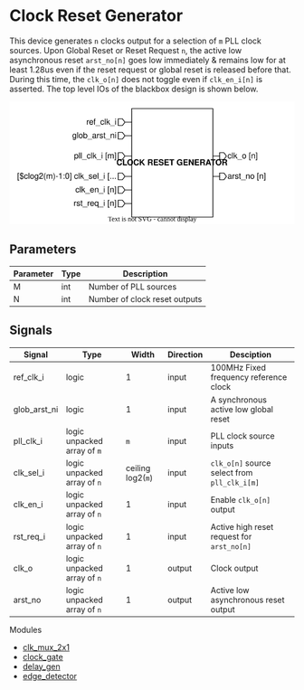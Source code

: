 # Clock Reset Generator
This device generates `n` clocks output for a selection of `m` PLL clock sources. Upon Global Reset or Reset Request `n`, the active low asynchronous reset `arst_no[n]` goes low immediately & remains low for at least 1.28us even if the reset request or global reset is released before that. During this time, the `clk_o[n]` does not toggle even if `clk_en_i[n]` is asserted. The top level IOs of the blackbox design is shown below.

<img src=docs/top_IO.svg>

## Parameters
| Parameter | Type | Description                   |
|-----------|------|-------------------------------|
| M         | int  | Number of PLL sources         |
| N         | int  | Number of clock reset outputs |

## Signals
| Signal       | Type                        | Width             | Direction | Desciption                                        |
|--------------|-----------------------------|-------------------|-----------|---------------------------------------------------|
| ref_clk_i    | logic                       | 1                 | input     | 100MHz Fixed frequency reference clock            |
| glob_arst_ni | logic                       | 1                 | input     | A synchronous active low global reset             |
| pll_clk_i    | logic unpacked array of `m` | `m`               | input     | PLL clock source inputs                           |
| clk_sel_i    | logic unpacked array of `n` | ceiling log2(`m`) | input     | `clk_o[n]` source select from `pll_clk_i[m]`      |
| clk_en_i     | logic unpacked array of `n` | 1                 | input     | Enable `clk_o[n]` output                          |
| rst_req_i    | logic unpacked array of `n` | 1                 | input     | Active high reset request for `arst_no[n]`        |
| clk_o        | logic unpacked array of `n` | 1                 | output    | Clock output                                      |
| arst_no      | logic unpacked array of `n` | 1                 | output    | Active low asynchronous reset output              |

Modules
- [clk_mux_2x1  ](./docs/clk_mux_2x1.md)
- [clock_gate   ](./docs/clock_gate.md)
- [delay_gen    ](./docs/delay_gen.md)
- [edge_detector](./docs/edge_detector.md)

